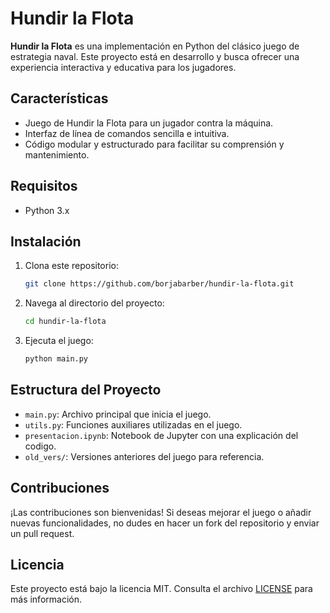 # Hundir la Flota

**Hundir la Flota** es una implementación en Python del clásico juego de estrategia naval. Este proyecto está en desarrollo y busca ofrecer una experiencia interactiva y educativa para los jugadores.

## Características

- Juego de Hundir la Flota para un jugador contra la máquina.
- Interfaz de línea de comandos sencilla e intuitiva.
- Código modular y estructurado para facilitar su comprensión y mantenimiento.

## Requisitos

- Python 3.x

## Instalación

1. Clona este repositorio:

   ```bash
   git clone https://github.com/borjabarber/hundir-la-flota.git
   ```

2. Navega al directorio del proyecto:

   ```bash
   cd hundir-la-flota
   ```

3. Ejecuta el juego:

   ```bash
   python main.py
   ```

## Estructura del Proyecto

- `main.py`: Archivo principal que inicia el juego.
- `utils.py`: Funciones auxiliares utilizadas en el juego.
- `presentacion.ipynb`: Notebook de Jupyter con una explicación del codigo.
- `old_vers/`: Versiones anteriores del juego para referencia.

## Contribuciones

¡Las contribuciones son bienvenidas! Si deseas mejorar el juego o añadir nuevas funcionalidades, no dudes en hacer un fork del repositorio y enviar un pull request.

## Licencia

Este proyecto está bajo la licencia MIT. Consulta el archivo [LICENSE](LICENSE) para más información.
